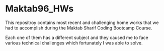 # Maktab96_HWs

This repositroy contains most recent and challenging home works that we had to accomplish
during the Maktab Sharif Coding Bootcamp Course.

Each one of them has a different subject and they caused me to face various technical 
challenges which fortunately I was able to solve.
